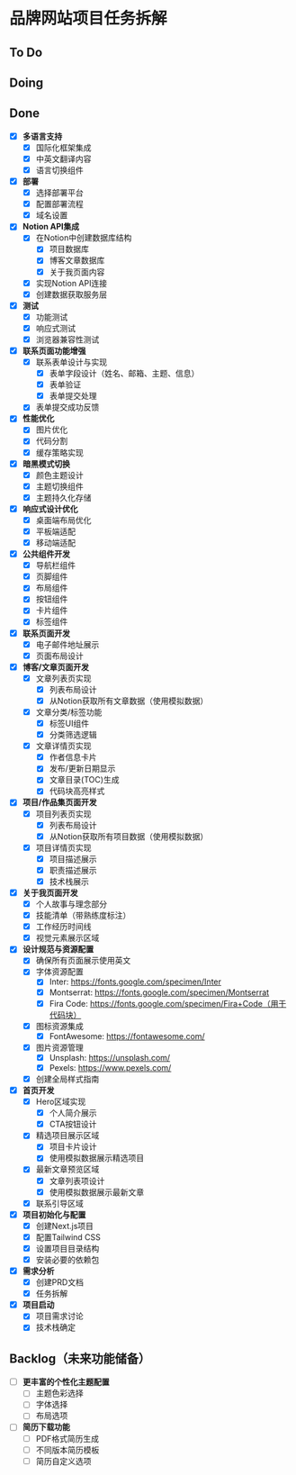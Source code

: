 # 品牌网站项目任务拆解

## To Do

## Doing

## Done

- [x] **多语言支持**
  - [x] 国际化框架集成
  - [x] 中英文翻译内容
  - [x] 语言切换组件

- [x] **部署**
  - [x] 选择部署平台
  - [x] 配置部署流程
  - [x] 域名设置

- [x] **Notion API集成**
  - [x] 在Notion中创建数据库结构
    - [x] 项目数据库
    - [x] 博客文章数据库
    - [x] 关于我页面内容
  - [x] 实现Notion API连接
  - [x] 创建数据获取服务层

- [x] **测试**
  - [x] 功能测试
  - [x] 响应式测试
  - [x] 浏览器兼容性测试

- [x] **联系页面功能增强**
  - [x] 联系表单设计与实现
    - [x] 表单字段设计（姓名、邮箱、主题、信息）
    - [x] 表单验证
    - [x] 表单提交处理
  - [x] 表单提交成功反馈

- [x] **性能优化**
  - [x] 图片优化
  - [x] 代码分割
  - [x] 缓存策略实现

- [x] **暗黑模式切换**
  - [x] 颜色主题设计
  - [x] 主题切换组件
  - [x] 主题持久化存储

- [x] **响应式设计优化**
  - [x] 桌面端布局优化
  - [x] 平板端适配
  - [x] 移动端适配

- [x] **公共组件开发**
  - [x] 导航栏组件
  - [x] 页脚组件
  - [x] 布局组件
  - [x] 按钮组件
  - [x] 卡片组件
  - [x] 标签组件

- [x] **联系页面开发**
  - [x] 电子邮件地址展示
  - [x] 页面布局设计

- [x] **博客/文章页面开发**
  - [x] 文章列表页实现
    - [x] 列表布局设计
    - [x] 从Notion获取所有文章数据（使用模拟数据）
  - [x] 文章分类/标签功能
    - [x] 标签UI组件
    - [x] 分类筛选逻辑
  - [x] 文章详情页实现
    - [x] 作者信息卡片
    - [x] 发布/更新日期显示
    - [x] 文章目录(TOC)生成
    - [x] 代码块高亮样式

- [x] **项目/作品集页面开发**
  - [x] 项目列表页实现
    - [x] 列表布局设计
    - [x] 从Notion获取所有项目数据（使用模拟数据）
  - [x] 项目详情页实现
    - [x] 项目描述展示
    - [x] 职责描述展示
    - [x] 技术栈展示

- [x] **关于我页面开发**
  - [x] 个人故事与理念部分
  - [x] 技能清单（带熟练度标注）
  - [x] 工作经历时间线
  - [x] 视觉元素展示区域

- [x] **设计规范与资源配置**
  - [x] 确保所有页面展示使用英文
  - [x] 字体资源配置
    - [x] Inter: https://fonts.google.com/specimen/Inter
    - [x] Montserrat: https://fonts.google.com/specimen/Montserrat
    - [x] Fira Code: https://fonts.google.com/specimen/Fira+Code（用于代码块）
  - [x] 图标资源集成
    - [x] FontAwesome: https://fontawesome.com/
  - [x] 图片资源管理
    - [x] Unsplash: https://unsplash.com/
    - [x] Pexels: https://www.pexels.com/
  - [x] 创建全局样式指南

- [x] **首页开发**
  - [x] Hero区域实现
    - [x] 个人简介展示
    - [x] CTA按钮设计
  - [x] 精选项目展示区域
    - [x] 项目卡片设计
    - [x] 使用模拟数据展示精选项目
  - [x] 最新文章预览区域
    - [x] 文章列表项设计
    - [x] 使用模拟数据展示最新文章
  - [x] 联系引导区域

- [x] **项目初始化与配置**
  - [x] 创建Next.js项目
  - [x] 配置Tailwind CSS
  - [x] 设置项目目录结构
  - [x] 安装必要的依赖包

- [x] **需求分析**
  - [x] 创建PRD文档
  - [x] 任务拆解

- [x] **项目启动**
  - [x] 项目需求讨论
  - [x] 技术栈确定

## Backlog（未来功能储备）

- [ ] **更丰富的个性化主题配置**
  - [ ] 主题色彩选择
  - [ ] 字体选择
  - [ ] 布局选项

- [ ] **简历下载功能**
  - [ ] PDF格式简历生成
  - [ ] 不同版本简历模板
  - [ ] 简历自定义选项 
